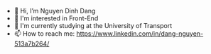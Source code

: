 - 👋 Hi, I’m Nguyen Dinh Dang
- 👀 I'm interested in Front-End
- 🌱 I'm currently studying at the University of Transport
- 📫 How to reach me: https://www.linkedin.com/in/dang-nguyen-513a7b264/

<!---
dangno1/dangno1 is a ✨ special ✨ repository because its `README.md` (this file) appears on your GitHub profile.
You can click the Preview link to take a look at your changes.
--->
